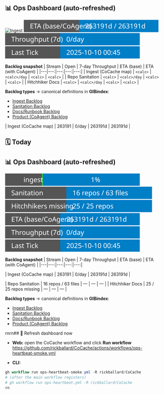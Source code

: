 ## 📊 Ops Dashboard (auto-refreshed)

![Ingest](https://raw.githubusercontent.com/<you>/CoCache/main/STATUS/ingest_badge.svg)
![Backlog ETA](STATUS/badges/eta_badge.svg)
![Throughput 7-day](STATUS/badges/throughput_badge.svg)
![Last Ops Tick](STATUS/badges/last_tick_badge.svg)

**Backlog snapshot**
| Stream | Open | 7-day Throughput | ETA (base) | ETA (with CoAgent) |
|---|---:|---:|---:|---:|
| Ingest (CoCache map) | `<calc>` | `<calc>/day` | `<calc>` | `<calc>` |
| Repo Sanitation | `<calc>` | `<calc>/day` | `<calc>` | `<calc>` |
| Hitchhiker Docs | `<calc>` | `<calc>/day` | `<calc>` | `<calc>` |

**Backlog types** → canonical definitions in **GIBindex**:
- [Ingest Backlog](https://github.com/<you>/GIBindex/blob/main/docs/backlog/ingest.md)
- [Sanitation Backlog](https://github.com/<you>/GIBindex/blob/main/docs/backlog/sanitation.md)
- [Docs/Runbook Backlog](https://github.com/<you>/GIBindex/blob/main/docs/backlog/docs.md)
- [Product (CoAgent) Backlog](https://github.com/<you>/GIBindex/blob/main/docs/backlog/product.md)

<!-- auto: begin ingest row -->
| Ingest (CoCache map) | 263191 | 0/day | 263191d | 263191d |

<!-- auto: end ingest row -->


<!-- daily-notices:start -->
## 🗓️ Today

<!-- includes generated below; edit files in STATUS/notices/ -->

<!-- pinned -->
<!--#include STATUS/notices/pinned.md-->

<!-- today -->
<!--#include STATUS/notices/2025-10-10.md-->
<!-- daily-notices:end -->

<!-- ops-dashboard:start -->
## 📊 Ops Dashboard (auto-refreshed)

![Ingest](https://raw.githubusercontent.com/rickballard/CoCache/main/STATUS/ingest_badge.svg)
![Sanitation](STATUS/badges/sanitation_badge.svg)
![Hitchhikers](STATUS/badges/hitchhiker_badge.svg)
![Backlog ETA](STATUS/badges/eta_badge.svg)
![Throughput 7-day](STATUS/badges/throughput_badge.svg)
![Last Ops Tick](STATUS/badges/last_tick_badge.svg)

**Backlog snapshot**
| Stream | Open | 7-day Throughput | ETA (base) | ETA (with CoAgent) |
|---|---:|---:|---:|---:|
<!-- auto: begin ingest row -->
| Ingest (CoCache map) | 263191 | 0/day | 263191d | 263191d |

<!-- auto: end ingest row -->
<!-- auto: begin ops rows -->
| Repo Sanitation | 16 repos / 63 files | — | — | — |
| Hitchhiker Docs | 25 / 25 repos missing | — | — | — |

<!-- auto: end ops rows -->

**Backlog types** → canonical definitions in **GIBindex**:
- [Ingest Backlog](https://github.com/rickballard/GIBindex/blob/main/docs/backlog/ingest.md)
- [Sanitation Backlog](https://github.com/rickballard/GIBindex/blob/main/docs/backlog/sanitation.md)
- [Docs/Runbook Backlog](https://github.com/rickballard/GIBindex/blob/main/docs/backlog/docs.md)
- [Product (CoAgent) Backlog](https://github.com/rickballard/GIBindex/blob/main/docs/backlog/product.md)
<!-- ops-dashboard:end -->rnrn## 🔄 Refresh dashboard now

- **Web:** open the CoCache workflow and click **Run workflow**  
  https://github.com/rickballard/CoCache/actions/workflows/ops-heartbeat-smoke.yml

- **CLI:**
```powershell
gh workflow run ops-heartbeat-smoke.yml -R rickballard/CoCache
# (after the main workflow registers)
# gh workflow run ops-heartbeat.yml -R rickballard/CoCache
rn
